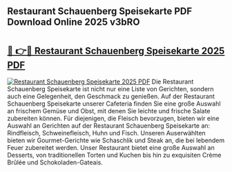 ## Restaurant Schauenberg Speisekarte PDF Download Online 2025 v3bRO

# <h2><a href="http://gcef75.nevu.top/?p=Restaurant+Schauenberg+Speisekarte">🔗 👉🔴 Restaurant Schauenberg Speisekarte 2025 PDF</a></h2>

[![Restaurant Schauenberg Speisekarte 2025 PDF](https://i.imgur.com/dBaPXMq.png)](http://gcef75.nevu.top/?p=Restaurant+Schauenberg+Speisekarte)
Die Restaurant Schauenberg Speisekarte ist nicht nur eine Liste von Gerichten, sondern auch eine Gelegenheit, den Geschmack zu genießen. Auf der Restaurant Schauenberg Speisekarte unserer Cafeteria finden Sie eine große Auswahl an frischem Gemüse und Obst, mit denen Sie leichte und frische Salate zubereiten können. Für diejenigen, die Fleisch bevorzugen, bieten wir eine Auswahl an Gerichten auf der Restaurant Schauenberg Speisekarte an: Rindfleisch, Schweinefleisch, Huhn und Fisch. Unseren Auserwählten bieten wir Gourmet-Gerichte wie Schaschlik und Steak an, die bei lebendem Feuer zubereitet werden. Unser Restaurant bietet eine große Auswahl an Desserts, von traditionellen Torten und Kuchen bis hin zu exquisiten Crème Brûlée und Schokoladen-Gateais.
